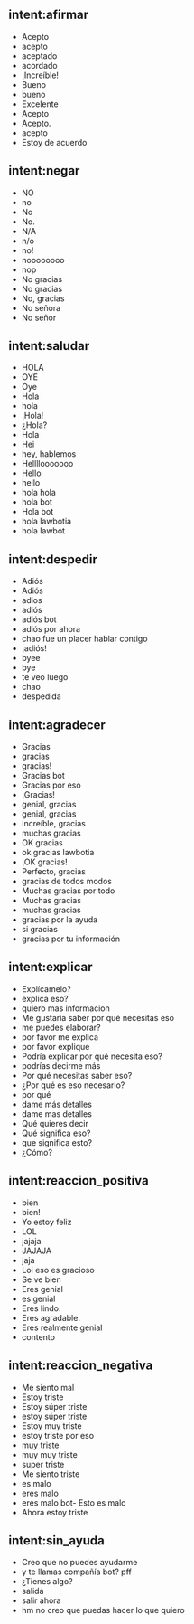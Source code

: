 ## intent:afirmar
- Acepto
- acepto
- aceptado
- acordado
- ¡Increíble!
- Bueno
- bueno
- Excelente
- Acepto
- Acepto.
- acepto
- Estoy de acuerdo

## intent:negar
- NO
- no
- No
- No.
- N/A
- n/o
- no!
- noooooooo
- nop
- No gracias
- No gracias
- No, gracias
- No señora
- No señor

## intent:saludar
- HOLA
- OYE
- Oye
- Hola
- hola
- ¡Hola!
- ¿Hola?
- Hola
- Hei
- hey, hablemos
- Hellllooooooo
- Hello
- hello
- hola hola
- hola bot
- Hola bot
- hola lawbotia
- hola lawbot

## intent:despedir
- Adiós
- Adiós
- adios
- adiós
- adiós bot
- adiós por ahora
- chao fue un placer hablar contigo
- ¡adiós!
- byee
- bye
- te veo luego
- chao
- despedida

## intent:agradecer
- Gracias
- gracias
- gracias!
- Gracias bot
- Gracias por eso
- ¡Gracias!
- genial, gracias
- genial, gracias
- increíble, gracias
- muchas gracias
- OK gracias
- ok gracias lawbotia
- ¡OK gracias!
- Perfecto, gracias
- gracias de todos modos
- Muchas gracias por todo
- Muchas gracias
- muchas gracias
- gracias por la ayuda
- si gracias
- gracias por tu información

## intent:explicar
- Explícamelo?
- explica eso?
- quiero mas informacion
- Me gustaría saber por qué necesitas eso
- me puedes elaborar?
- por favor me explica
- por favor explique
- Podría explicar por qué necesita eso?
- podrías decirme más
- Por qué necesitas saber eso?
- ¿Por qué es eso necesario?
- por qué
- dame más detalles
- dame mas detalles
- Qué quieres decir
- Qué significa eso?
- que significa esto?
- ¿Cómo?

## intent:reaccion_positiva
- bien
- bien!
- Yo estoy feliz
- LOL
- jajaja
- JAJAJA
- jaja
- Lol eso es gracioso
- Se ve bien
- Eres genial
- es genial
- Eres lindo.
- Eres agradable.
- Eres realmente genial
- contento

## intent:reaccion_negativa
- Me siento mal
- Estoy triste
- Estoy súper triste
- estoy súper triste
- Estoy muy triste
- estoy triste por eso
- muy triste
- muy muy triste
- super triste
- Me siento triste
- es malo
- eres malo
- eres malo bot- Esto es malo
- Ahora estoy triste

## intent:sin_ayuda
- Creo que no puedes ayudarme
- y te llamas compañía bot? pff
- ¿Tienes algo?
- salida
- salir ahora
- hm no creo que puedas hacer lo que quiero